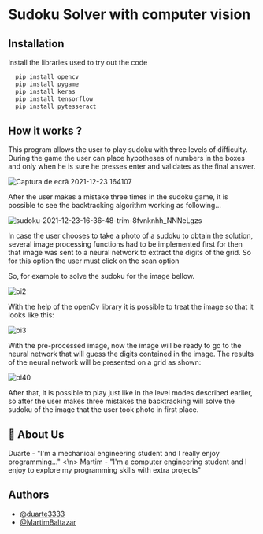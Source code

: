 
# Sudoku Solver with computer vision

## Installation

Install the libraries used to try out the code

```bash
  pip install opencv
  pip install pygame
  pip install keras
  pip install tensorflow
  pip install pytesseract
```

## How it works ?

This program allows the user to play sudoku with three levels of difficulty. During the game the user can place hypotheses of numbers in the boxes and only when he is sure he presses enter and validates as the final answer.

![Captura de ecrã 2021-12-23 164107](https://user-images.githubusercontent.com/76222459/147269155-175276c2-6c7c-436a-8f82-aea2f1b41d4b.png)

After the user makes a mistake three times in the sudoku game, it is possible to see the backtracking algorithm working as following...

![sudoku-2021-12-23-16-36-48-trim-8fvnknhh_NNNeLgzs](https://user-images.githubusercontent.com/76222459/147272884-1deaba09-98a8-4197-aa83-48a3afad387f.gif)

In case the user chooses to take a photo of a sudoku to obtain the solution, several image processing functions had to be implemented first for then that image was sent to a neural network to extract the digits of the grid. So for this option the user must click on the scan option

So, for example to solve the sudoku for the image bellow.

![oi2](https://user-images.githubusercontent.com/76222459/147271151-1979e9fb-0958-48c1-9581-e002c27c3ea6.png)

With the help of the openCv library it is possible to treat the image so that it looks like this:

![oi3](https://user-images.githubusercontent.com/76222459/147271300-e5ed655e-38b9-4846-9738-1b76bb86c05f.png)

With the pre-processed image, now the image will be ready to go to the neural network that will guess the digits contained in the image. The results of the neural network will be presented on a grid as shown:

![oi40](https://user-images.githubusercontent.com/76222459/147273016-aa737de8-13eb-4821-9f31-a575102c2824.png)

After that, it is possible to play just like in the level modes described earlier, so after the user makes three mistakes the backtracking will solve the sudoku of the image that the user took photo in first place.

## 🚀 About Us
Duarte - "I'm a mechanical engineering student and I really enjoy programming..." <\n>
Martim - "I'm a computer engineering student and I enjoy to explore my programming skills with extra projects"

## Authors

- [@duarte3333](https://www.github.com/duarte3333)
- [@MartimBaltazar](https://github.com/MartimBaltazar)


    
